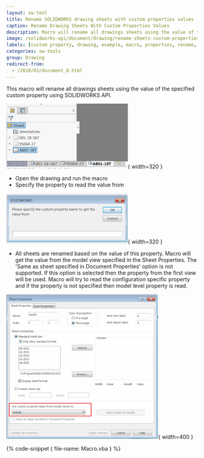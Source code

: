 ```yaml
---
layout: sw-tool
title: Rename SOLIDWORKS drawing sheets with custom properties values
caption: Rename Drawing Sheets With Custom Properties Values
description: Macro will rename all drawings sheets using the value of the specified custom property using SOLIDWORKS API
image: /solidworks-api/document/drawing/rename-sheets-custom-properties-values/drw-sheets.png
labels: [custom property, drawing, example, macro, properties, rename, sheet, solidworks api, vba]
categories: sw-tools
group: Drawing
redirect-from:
  - /2018/03/document_8.html
---
```

This macro will rename all drawings sheets using the value of the specified custom property using SOLIDWORKS API.

![List of sheets in the drawing](drw-sheets.png){ width=320 }

* Open the drawing and run the macro
* Specify the property to read the value from

![Popup form for property name input](get-prp-name.png){ width=320 }

* All sheets are renamed based on the value of this property. Macro will get the value from the model view specified in the Sheet Properties.
The 'Same as sheet specified in Document Properties'  option is not supported.
If this option is selected then the property from the first view will be used.
Macro will try to read the configuration specific property and if the property is not specified then model level property is read.

![Use custom properties value from model option in the sheet properties](use-custom-prps-from-view-sheet-property.png){ width=400 }

{% code-snippet { file-name: Macro.vba } %}
